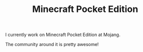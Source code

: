 ﻿---
title: Minecraft Pocket Edition
startDate: 2012-07-18 09:00
youtubeId: x4MEDYEx5fU
---

I currently work on Minecraft Pocket Edition at Mojang.

The community around it is pretty awesome!	